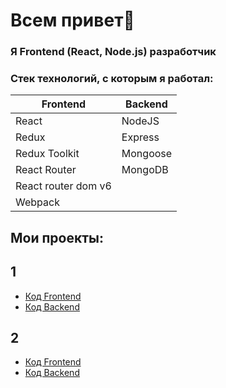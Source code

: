 # Всем привет👋

### Я Frontend (React, Node.js) разработчик

### Стек технологий, с которым я работал:

| Frontend      | Backend  |
| ------------- | -------- |
| React         | NodeJS   |
| Redux         | Express  |
| Redux Toolkit | Mongoose |
| React Router  | MongoDB  |
|React router dom v6
|Webpack

## Мои проекты:

## 1
- [Код Frontend](https://github.com/Isa-02/front_lab)
- [Код Backend](https://github.com/Isa-02/back-lab)

## 2
- [Код Frontend](https://github.com/Isa-02/front_kit)
- [Код Backend](https://github.com/Isa-02/back_kit)

